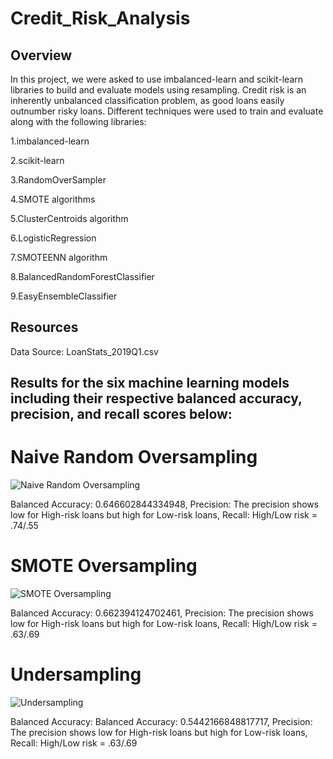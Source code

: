 # Credit_Risk_Analysis

## Overview

In this project, we were asked to use imbalanced-learn and scikit-learn libraries to build and evaluate models using resampling. Credit risk is an inherently unbalanced classification problem, as good loans easily outnumber risky loans. Different techniques were used to train and evaluate along with the following libraries:

1.imbalanced-learn

2.scikit-learn

3.RandomOverSampler

4.SMOTE algorithms

5.ClusterCentroids algorithm

6.LogisticRegression

7.SMOTEENN algorithm

8.BalancedRandomForestClassifier

9.EasyEnsembleClassifier

## Resources

Data Source: LoanStats_2019Q1.csv

## Results for the six machine learning models including their respective balanced accuracy, precision, and recall scores below:

# Naive Random Oversampling
![Naive Random Oversampling](https://user-images.githubusercontent.com/114125836/231915496-ef6e5c0d-9d12-4ce7-8a1c-0970ca98938c.PNG)

Balanced Accuracy: 0.646602844334948, Precision: The precision shows low for High-risk loans but high for Low-risk loans, Recall: High/Low risk = .74/.55

# SMOTE Oversampling
![SMOTE Oversampling](https://user-images.githubusercontent.com/114125836/231915480-929b7cb4-cf44-4556-a258-6c2de9425baf.PNG)

Balanced Accuracy: 0.662394124702461, Precision: The precision shows low for High-risk loans but high for Low-risk loans, Recall: High/Low risk = .63/.69

# Undersampling
![Undersampling](https://user-images.githubusercontent.com/114125836/231915732-fefc4cc1-ad78-4c3a-8d58-7ad56410cb31.PNG)

Balanced Accuracy: Balanced Accuracy: 0.5442166848817717, Precision: The precision shows low for High-risk loans but high for Low-risk loans, Recall: High/Low risk = .63/.69
